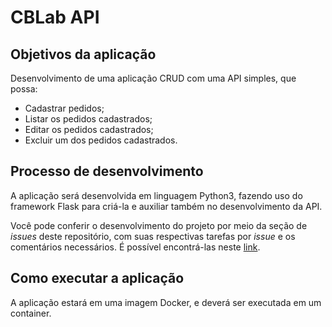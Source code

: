 # CBLab API

## Objetivos da aplicação

Desenvolvimento de uma aplicação CRUD com uma API simples, que possa:

* Cadastrar pedidos;
* Listar os pedidos cadastrados;
* Editar os pedidos cadastrados;
* Excluir um dos pedidos cadastrados.

## Processo de desenvolvimento

A aplicação será desenvolvida em linguagem Python3, fazendo uso do framework Flask para criá-la e auxiliar também no desenvolvimento da API.

Você pode conferir o desenvolvimento do projeto por meio da seção de _issues_ deste repositório, com suas respectivas tarefas por _issue_ e os comentários necessários. É possível encontrá-las neste [link](https://github.com/MorettiGS/delivery-api/issues?q=is%3Aissue+is%3Aclosed+sort%3Acreated-asc).

## Como executar a aplicação

A aplicação estará em uma imagem Docker, e deverá ser executada em um container.
